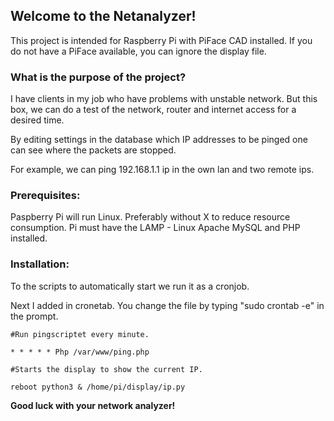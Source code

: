 ## Welcome to the Netanalyzer!

This project is intended for Raspberry Pi with PiFace CAD installed. If you do not have a PiFace available, you can ignore the display file.

### What is the purpose of the project?
I have clients in my job who have problems with unstable network. But this box, we can do a test of the network, router and internet access for a desired time.

By editing settings in the database which IP addresses to be pinged one can see where the packets are stopped.

For example, we can ping 192.168.1.1 ip in the own lan and two remote ips.

### Prerequisites:
Paspberry Pi will run Linux. Preferably without X to reduce resource consumption. Pi must have the LAMP - Linux Apache MySQL and PHP installed.

### Installation:
To the scripts to automatically start we run it as a cronjob.

Next I added in cronetab. You change the file by typing "sudo crontab -e" in the prompt.

`#Run pingscriptet every minute.`

`* * * * * Php /var/www/ping.php`

`#Starts the display to show the current IP.`

`reboot python3 & /home/pi/display/ip.py`

**Good luck with your network analyzer!**
